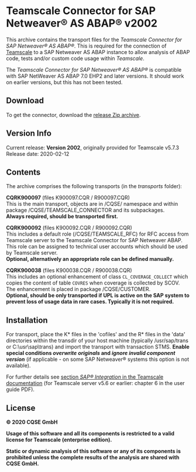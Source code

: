 # Teamscale Connector for SAP Netweaver&reg; AS ABAP&reg; v2002

This archive contains the transport files for the *Teamscale Connector for 
SAP Netweaver&reg; AS ABAP&reg;*. This is required for the connection of 
[Teamscale](https://www.teamscale.com) to a SAP Netweaver AS ABAP instance 
to allow analysis of ABAP code, tests and/or custom code usage within *Teamscale*. 

The *Teamscale Connector for SAP Netweaver&reg; AS ABAP&reg;* is compatible with SAP NetWeaver AS ABAP 7.0 EHP2 and later versions.
It should work on earlier versions, but this has not been tested.

## Download 
To get the connector, download the [release Zip archive](https://github.com/cqse/teamscale-sap-abap-connector/archive/v2002_incl_enh.zip).

## Version Info
Current release: **Version 2002**, originally provided for Teamscale v5.7.3
Release date: 2020-02-12

## Contents
The archive comprises the following transports (in the *transports* folder):

**CQRK900097** (files K900097.CQR / R900097.CQR)  
 This is the main transport, objects are in /CQSE/ namespace and within package /CQSE/TEAMSCALE_CONNECTOR and its subpackages.  
**Always required, should be transported first.**  

**CQRK900092** (files K900092.CQR / R900092.CQR)  
This includes a default role (/CQSE/TEAMSCALE_RFC) for RFC access from Teamscale server to the Teamscale Connector for SAP Netweaver ABAP. This role can be assigned  to technical user accounts which should be used by Teamscale server.  
**Optional, alternatively an appropriate role can be defined manually.**

**CQRK900038** (files K900038.CQR / R900038.CQR)  
This includes an optional enhancement of class `CL_COVERAGE_COLLECT` which copies the content of table `COVRES` when coverage is collected by SCOV. The enhancement is placed in package /CQSE/CUSTOMER.  
**Optional, should be only transported if UPL is active on the SAP system to prevent loss of usage data in rare cases. Typically it is not required.**

## Installation
For transport, place the K* files in the 'cofiles' and  the R* files in the 
'data' directories within the transdir of your host machine (typically 
/usr/sap/trans or C:\usr\sap\trans) and import the transport with transaction 
STMS. **Enable special conditions *overwrite originals* and *ignore invalid 
component version*** (if applicable - on some SAP Netweaver&reg; systems this option is not available). 

For further details see [section *SAP® Integration* in the Teamscale documentation](https://docs.teamscale.com/howto/sap/#sap%C2%AE-integration) (for Teamscale server v5.6 or earlier: chapter 6 in the user guide PDF). 

## License
**&copy; 2020 CQSE GmbH**

**Usage of this software and all its components is restricted to a
valid license for Teamscale (enterprise edition).**

**Static or dynamic analysis of this software or any of its components is prohibited unless the complete results of the analysis are shared with CQSE GmbH.**

